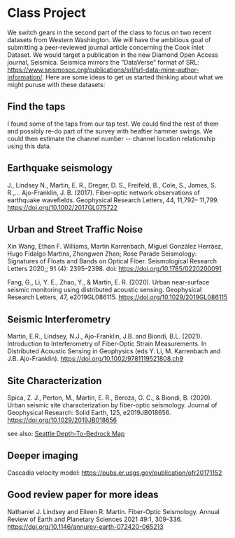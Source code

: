 # Class Project

We switch gears in the second part of the class to focus on two recent datasets from Western Washington.  We will have the ambitious goal of submitting a peer-reviewed journal article concerning the Cook Inlet Dataset. We would target a publication in the new Diamond Open Access journal, Seismica. Seismica mirrors the “DataVerse” format of SRL: https://www.seismosoc.org/publications/srl/srl-data-mine-author-information/.  Here are some ideas to get us started thinking about what we might puruse with these datasets:

## Find the taps
I found some of the taps from our tap test. We could find the rest of them and possibly re-do part of the survey with heaftier hammer swings.  We could then estimate the channel number -- channel location relationship using this data.

## Earthquake seismology
J., Lindsey N., Martin, E. R., Dreger, D. S., Freifeld, B., Cole, S., James, S. R.,… Ajo-Franklin, J. B. (2017). Fiber-optic network observations of earthquake wavefields. Geophysical Research Letters, 44, 11,792– 11,799. https://doi.org/10.1002/2017GL075722

## Urban and Street Traffic Noise
Xin Wang, Ethan F. Williams, Martin Karrenbach, Miguel González Herráez, Hugo Fidalgo Martins, Zhongwen Zhan; Rose Parade Seismology: Signatures of Floats and Bands on Optical Fiber. Seismological Research Letters 2020;; 91 (4): 2395–2398. doi: https://doi.org/10.1785/0220200091

Fang, G., Li, Y. E., Zhao, Y., & Martin, E. R. (2020). Urban near-surface seismic monitoring using distributed acoustic sensing. Geophysical Research Letters, 47, e2019GL086115. https://doi.org/10.1029/2019GL086115

## Seismic Interferometry
Martin, E.R., Lindsey, N.J., Ajo-Franklin, J.B. and Biondi, B.L. (2021). Introduction to Interferometry of Fiber-Optic Strain Measurements. In Distributed Acoustic Sensing in Geophysics (eds Y. Li, M. Karrenbach and J.B. Ajo-Franklin). https://doi.org/10.1002/9781119521808.ch9

## Site Characterization
Spica, Z. J., Perton, M., Martin, E. R., Beroza, G. C., & Biondi, B. (2020). Urban seismic site characterization by fiber-optic seismology. Journal of Geophysical Research: Solid Earth, 125, e2019JB018656. https://doi.org/10.1029/2019JB018656

see also: [Seattle Depth-To-Bedrock Map](https://pubs.usgs.gov/mf/1692/plate-1.pdf)

## Deeper imaging
Cascadia velocity model: https://pubs.er.usgs.gov/publication/ofr20171152

## Good review paper for more ideas
Nathaniel J. Lindsey and Eileen R. Martin. Fiber-Optic Seismology. Annual Review of Earth and Planetary Sciences 2021 49:1, 309-336. https://doi.org/10.1146/annurev-earth-072420-065213
